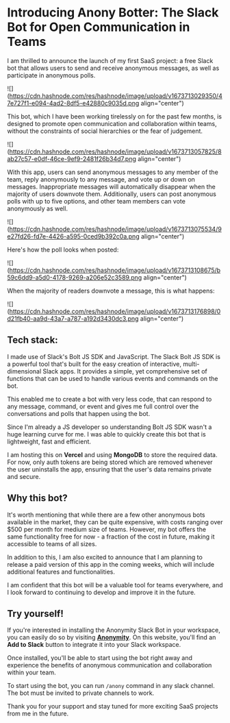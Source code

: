 # Introducing Anony Botter: The Slack Bot  for Open Communication in Teams

I am thrilled to announce the launch of my first SaaS project: a free Slack bot that allows users to send and receive anonymous messages, as well as participate in anonymous polls.

![](https://cdn.hashnode.com/res/hashnode/image/upload/v1673713029350/47e727f1-e094-4ad2-8df5-e42880c9035d.png align="center")

This bot, which I have been working tirelessly on for the past few months, is designed to promote open communication and collaboration within teams, without the constraints of social hierarchies or the fear of judgement.

![](https://cdn.hashnode.com/res/hashnode/image/upload/v1673713057825/8ab27c57-e0df-46ce-9ef9-2481f26b34d7.png align="center")

With this app, users can send anonymous messages to any member of the team, reply anonymously to any message, and vote up or down on messages. Inappropriate messages will automatically disappear when the majority of users downvote them. Additionally, users can post anonymous polls with up to five options, and other team members can vote anonymously as well.

![](https://cdn.hashnode.com/res/hashnode/image/upload/v1673713075534/9e27fd26-fd7e-4426-a595-0ced9b392c0a.png align="center")

Here's how the poll looks when posted:

![](https://cdn.hashnode.com/res/hashnode/image/upload/v1673713108675/b59c6dd9-a5d0-4178-9269-a206e52c3589.png align="center")

When the majority of readers downvote a message, this is what happens:

![](https://cdn.hashnode.com/res/hashnode/image/upload/v1673713176898/0d21fb40-aa9d-43a7-a787-a192d3430dc3.png align="center")

## Tech stack:

I made use of Slack's Bolt JS SDK and JavaScript. The Slack Bolt JS SDK is a powerful tool that's built for the easy creation of interactive, multi-dimensional Slack apps. It provides a simple, yet comprehensive set of functions that can be used to handle various events and commands on the bot.

This enabled me to create a bot with very less code, that can respond to any message, command, or event and gives me full control over the conversations and polls that happen using the bot.

Since I'm already a JS developer so understanding Bolt JS SDK wasn't a huge learning curve for me. I was able to quickly create this bot that is lightweight, fast and efficient.

I am hosting this on **Vercel** and using **MongoDB** to store the required data. For now, only auth tokens are being stored which are removed whenever the user uninstalls the app, ensuring that the user's data remains private and secure.

## Why this bot?

It's worth mentioning that while there are a few other anonymous bots available in the market, they can be quite expensive, with costs ranging over $500 per month for medium size of teams. However, my bot offers the same functionality free for now - a fraction of the cost in future, making it accessible to teams of all sizes.

In addition to this, I am also excited to announce that I am planning to release a paid version of this app in the coming weeks, which will include additional features and functionalities.

I am confident that this bot will be a valuable tool for teams everywhere, and I look forward to continuing to develop and improve it in the future.

## Try yourself!

If you're interested in installing the Anonymity Slack Bot in your workspace, you can easily do so by visiting [**Anonymity**](https://anonymity.webflow.io/). On this website, you'll find an **Add to Slack** button to integrate it into your Slack workspace.

Once installed, you'll be able to start using the bot right away and experience the benefits of anonymous communication and collaboration within your team.

To start using the bot, you can run `/anony` command in any slack channel. The bot must be invited to private channels to work.

Thank you for your support and stay tuned for more exciting SaaS projects from me in the future.